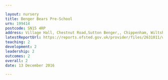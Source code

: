 ```yaml
---

layout: nursery
title: Benger Bears Pre-School
urn: 199414
postcode: SN15 4RP
address: Village Hall, Chestnut Road,Sutton Benger,, Chippenham, Wiltshire, SN15 4RP
latestReportUrl: https://reports.ofsted.gov.uk/provider/files/2631011/urn/199414.pdf
teaching: 2
development: 2
leadership: 2
outcomes: 2
overall: 2
date: 13 December 2016

---
```

